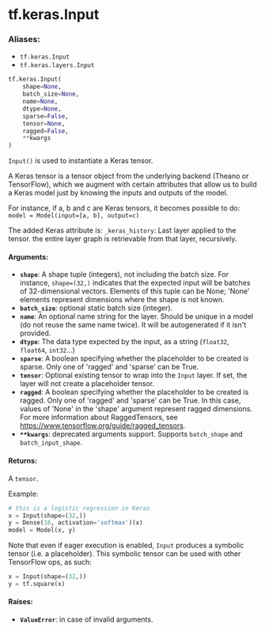 <div itemscope itemtype="http://developers.google.com/ReferenceObject">
<meta itemprop="name" content="tf.keras.Input" />
<meta itemprop="path" content="Stable" />
</div>

# tf.keras.Input

### Aliases:

* `tf.keras.Input`
* `tf.keras.layers.Input`

``` python
tf.keras.Input(
    shape=None,
    batch_size=None,
    name=None,
    dtype=None,
    sparse=False,
    tensor=None,
    ragged=False,
    **kwargs
)
```

`Input()` is used to instantiate a Keras tensor.

A Keras tensor is a tensor object from the underlying backend
(Theano or TensorFlow), which we augment with certain
attributes that allow us to build a Keras model
just by knowing the inputs and outputs of the model.

For instance, if a, b and c are Keras tensors,
it becomes possible to do:
`model = Model(input=[a, b], output=c)`

The added Keras attribute is:
    `_keras_history`: Last layer applied to the tensor.
        the entire layer graph is retrievable from that layer,
        recursively.

#### Arguments:

* <b>`shape`</b>: A shape tuple (integers), not including the batch size.
        For instance, `shape=(32,)` indicates that the expected input
        will be batches of 32-dimensional vectors. Elements of this tuple
        can be None; 'None' elements represent dimensions where the shape is
        not known.
* <b>`batch_size`</b>: optional static batch size (integer).
* <b>`name`</b>: An optional name string for the layer.
        Should be unique in a model (do not reuse the same name twice).
        It will be autogenerated if it isn't provided.
* <b>`dtype`</b>: The data type expected by the input, as a string
        (`float32`, `float64`, `int32`...)
* <b>`sparse`</b>: A boolean specifying whether the placeholder to be created is
        sparse. Only one of 'ragged' and 'sparse' can be True.
* <b>`tensor`</b>: Optional existing tensor to wrap into the `Input` layer.
        If set, the layer will not create a placeholder tensor.
* <b>`ragged`</b>: A boolean specifying whether the placeholder to be created is
        ragged. Only one of 'ragged' and 'sparse' can be True. In this case,
        values of 'None' in the 'shape' argument represent ragged dimensions.
        For more information about RaggedTensors, see
        https://www.tensorflow.org/guide/ragged_tensors.
* <b>`**kwargs`</b>: deprecated arguments support. Supports `batch_shape` and
        `batch_input_shape`.


#### Returns:

  A `tensor`.

Example:

```python
# this is a logistic regression in Keras
x = Input(shape=(32,))
y = Dense(16, activation='softmax')(x)
model = Model(x, y)
```

Note that even if eager execution is enabled,
`Input` produces a symbolic tensor (i.e. a placeholder).
This symbolic tensor can be used with other
TensorFlow ops, as such:

```python
x = Input(shape=(32,))
y = tf.square(x)
```


#### Raises:

* <b>`ValueError`</b>: in case of invalid arguments.